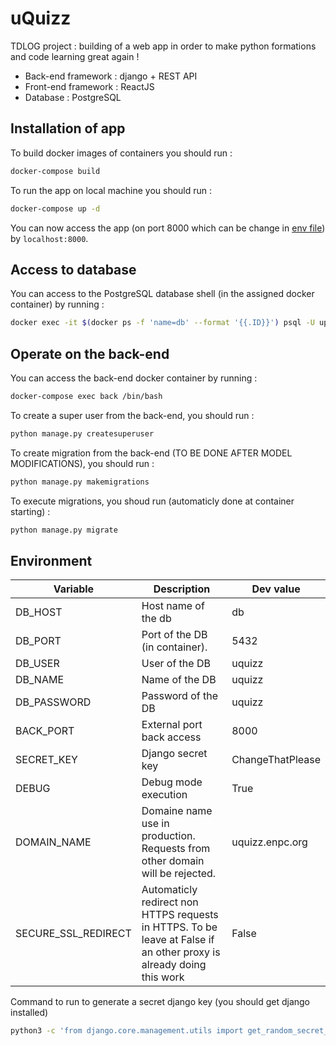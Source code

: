 # uQuizz

TDLOG project : building of a web app in order to make python formations and code learning great again !

* Back-end framework : django + REST API
* Front-end framework : ReactJS
* Database : PostgreSQL

  
## Installation of app

To build docker images of containers you should run :

```bash
docker-compose build
```
To run the app on local machine you should run :

```bash
docker-compose up -d
```

You can now access the app (on port 8000 which can be change in [env file](.env)) by `localhost:8000`.

  

## Access to database

You can access to the PostgreSQL database shell (in the assigned docker container) by running :

```bash
docker exec -it $(docker ps -f 'name=db' --format '{{.ID}}') psql -U upont
```

## Operate on the back-end

You can access the back-end docker container by running :

```bash
docker-compose exec back /bin/bash
```

To create a super user from the back-end, you should run :

```bash
python manage.py createsuperuser
```

To create migration from the back-end (TO BE DONE AFTER MODEL MODIFICATIONS), you should run :

```bash
python manage.py makemigrations
```

To execute migrations, you shoud run (automaticly done at container starting) :

```bash
python manage.py migrate
```

  

## Environment

| Variable | Description | Dev value |
|-----------------------|---------------------------------------------------------------------------------------------------------------------------------------|------------------|
| DB_HOST | Host name of the db | db |
| DB_PORT | Port of the DB (in container). | 5432 |
| DB_USER | User of the DB | uquizz |
| DB_NAME | Name of the DB | uquizz |
| DB_PASSWORD | Password of the DB | uquizz |
| BACK_PORT | External port back access | 8000 |
| SECRET_KEY | Django secret key | ChangeThatPlease |
| DEBUG | Debug mode execution | True |
| DOMAIN_NAME | Domaine name use in production. Requests from other domain will be rejected. | uquizz.enpc.org |
| SECURE_SSL_REDIRECT | Automaticly redirect non HTTPS requests in HTTPS. To be leave at False if an other proxy is already doing this work | False |

  

Command to run to generate a secret django key (you should get django installed)

```bash
python3 -c 'from django.core.management.utils import get_random_secret_key; print(get_random_secret_key())'
```